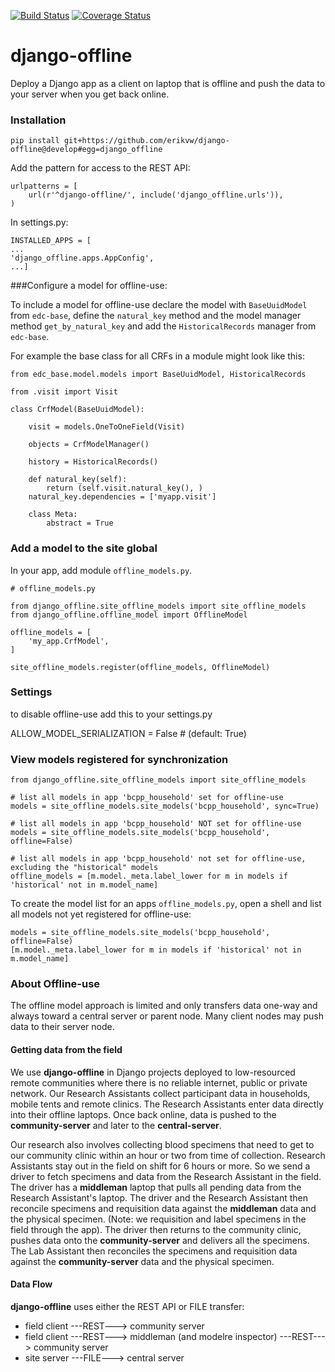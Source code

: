 [![Build Status](https://travis-ci.com/erikvw/django-offline.svg?branch=develop)](https://travis-ci.com/erikvw/django-offline?branch=develop)
[![Coverage Status](https://coveralls.io/repos/erikvw/django-offline/badge.svg?branch=develop)](https://coveralls.io/r/erikvw/django-offline?branch=develop)

# django-offline

Deploy a Django app as a client on laptop that is offline and push the data to your server when you get back online.

### Installation

    pip install git+https://github.com/erikvw/django-offline@develop#egg=django_offline

Add the pattern for access to the REST API:

    urlpatterns = [
        url(r'^django-offline/', include('django_offline.urls')),
    )

In settings.py:

    INSTALLED_APPS = [
    ...
    'django_offline.apps.AppConfig',
    ...]

###Configure a model for offline-use:

To include a model for offline-use declare the model with `BaseUuidModel` from `edc-base`, define the `natural_key` method and the model manager method `get_by_natural_key` and add the `HistoricalRecords` manager from `edc-base`.

For example the base class for all CRFs in a module might look like this:

    from edc_base.model.models import BaseUuidModel, HistoricalRecords
    
    from .visit import Visit

    class CrfModel(BaseUuidModel):
    
        visit = models.OneToOneField(Visit)
    
        objects = CrfModelManager()

        history = HistoricalRecords()
        
        def natural_key(self):
            return (self.visit.natural_key(), )
        natural_key.dependencies = ['myapp.visit']
    
        class Meta:
            abstract = True

### Add a model to the site global

In your app, add module `offline_models.py`.

    # offline_models.py
    
    from django_offline.site_offline_models import site_offline_models
    from django_offline.offline_model import OfflineModel
    
    offline_models = [
        'my_app.CrfModel',
    ]
    
    site_offline_models.register(offline_models, OfflineModel)
    
        
### Settings

to disable offline-use add this to your settings.py

ALLOW_MODEL_SERIALIZATION = False  # (default: True)


### View models registered for synchronization

    from django_offline.site_offline_models import site_offline_models
    
    # list all models in app 'bcpp_household' set for offline-use
    models = site_offline_models.site_models('bcpp_household', sync=True)
    
    # list all models in app 'bcpp_household' NOT set for offline-use
    models = site_offline_models.site_models('bcpp_household', offline=False)

    # list all models in app 'bcpp_household' not set for offline-use, excluding the "historical" models
    offline_models = [m.model._meta.label_lower for m in models if 'historical' not in m.model_name]

To create the model list for an apps `offline_models.py`, open a shell and list all models not yet registered for offline-use: 

    models = site_offline_models.site_models('bcpp_household', offline=False)
    [m.model._meta.label_lower for m in models if 'historical' not in m.model_name]

    
### About Offline-use

The offline model approach is limited and only transfers data one-way and always toward a central server or parent node.
Many client nodes may push data to their server node. 

#### Getting data from the field

We use __django-offline__ in Django projects deployed to low-resourced remote communities where there is no reliable internet, public or private network. Our Research Assistants collect participant data in households, mobile tents and remote clinics. The Research Assistants enter data directly into their offline laptops. Once back online, data is pushed to the __community-server__ and later to the __central-server__. 

Our research also involves collecting blood specimens that need to get to our community clinic within an hour or two from time of collection. Research Assistants stay out in the field on shift for 6 hours or more. So we send a driver to fetch specimens and data from the Research Assistant in the field. The driver has a __middleman__ laptop that pulls all pending data from the Research Assistant's laptop. The driver and the Research Assistant then reconcile specimens and requisition data against the __middleman__ data and the physical specimen. (Note: we requisition and label specimens in the field through the app). The driver then returns to the community clinic, pushes data onto the __community-server__ and delivers all the specimens. The Lab Assistant then reconciles the specimens and requisition data against the __community-server__ data and the physical specimen.

#### Data Flow

__django-offline__ uses either the REST API or FILE transfer:
- field client ---REST---> community server
- field client ---REST---> middleman (and modelre inspector) ---REST---> community server
- site server ---FILE---> central server


